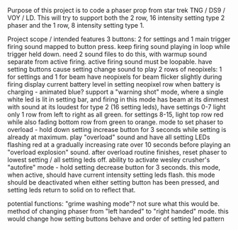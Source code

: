 Purpose of this project is to code a phaser prop from star trek TNG / DS9 / VOY / LD.
This will try to support both the 2 row, 16 intensity setting type 2 phaser and the 1 row, 8 intensity setting type 1.

Project scope / intended features
3 buttons: 2 for settings and 1 main trigger
firing sound mapped to button press. keep firing sound playing in loop while trigger held down.  need 2 sound files to do this, with warmup sound separate from active firing.  active firing sound must be loopable.
have setting buttons cause setting change sound to play
2 rows of neopixels: 1 for settings and 1 for beam
have neopixels for beam flicker slightly during firing
display current battery level in setting neopixel row when battery is charging - animated blue?
support a "warning shot" mode, where a single white led is lit in setting bar, and firing in this mode has beam at its dimmest with sound at its loudest
for type 2 (16 setting leds), have settings 0-7 light only 1 row from left to right as all green. for settings 8-15, light top row red while also fading bottom row from green to orange.
mode to set phaser to overload - hold down setting increase button for 3 seconds while setting is already at maximum. play "overload" sound and have all setting LEDs flashing red at a gradually increasing rate over 10 seconds before playing an "overload explosion" sound. after overload routine finishes, reset phaser to lowest setting / all setting leds off.
ability to activate wesley crusher's "autofire" mode - hold setting decrease button for 3 seconds.  this mode, when active, should have current intensity setting leds flash. this mode should be deactivated when either setting button has been pressed, and setting leds return to solid on to reflect that.

potential functions:
"grime washing mode"?  not sure what this would be.
method of changing phaser from "left handed" to "right handed" mode.  this would change how setting buttons behave and order of setting led pattern
